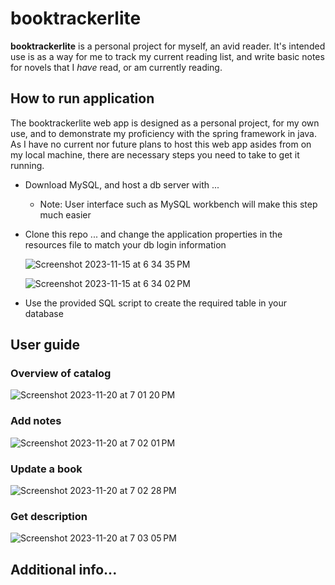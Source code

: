 # booktrackerlite

**booktrackerlite** is a personal project for myself, an avid reader.  It's intended use is as a way for me to track my current reading list, and write basic notes for novels that I _have_ read, or am currently reading.

## How to run application
The booktrackerlite web app is designed as a personal project, for my own use, and to demonstrate my proficiency with the spring framework in java.  As I have no current nor future plans to host this web app asides from on my local machine, there are necessary steps you need to take to get it running.

- Download MySQL, and host a db server with ...
  - Note: User interface such as MySQL workbench will make this step much easier
- Clone this repo ... and change the application properties in the resources file to match your db login information
  
  ![Screenshot 2023-11-15 at 6 34 35 PM](https://github.com/hfish063/booktrackerlite/assets/123512041/3f4502e8-1d8c-4fde-aaa0-a297a247f54c)

  ![Screenshot 2023-11-15 at 6 34 02 PM](https://github.com/hfish063/booktrackerlite/assets/123512041/9e89d631-d5d0-47c7-ace2-8154dfaa62c2)

- Use the provided SQL script to create the required table in your database

## User guide

### Overview of catalog
![Screenshot 2023-11-20 at 7 01 20 PM](https://github.com/hfish063/booktrackerlite/assets/123512041/269dd2a5-a633-4a1f-8d1a-999056889788)

### Add notes
![Screenshot 2023-11-20 at 7 02 01 PM](https://github.com/hfish063/booktrackerlite/assets/123512041/33c20414-c630-407f-a96e-5b87991dc3b6)

### Update a book
![Screenshot 2023-11-20 at 7 02 28 PM](https://github.com/hfish063/booktrackerlite/assets/123512041/afc11708-448d-436f-af0d-fdd89cb70fa9)

### Get description
![Screenshot 2023-11-20 at 7 03 05 PM](https://github.com/hfish063/booktrackerlite/assets/123512041/ef5c6dfb-6351-4b75-846d-f567c6ca752e)


## Additional info...

